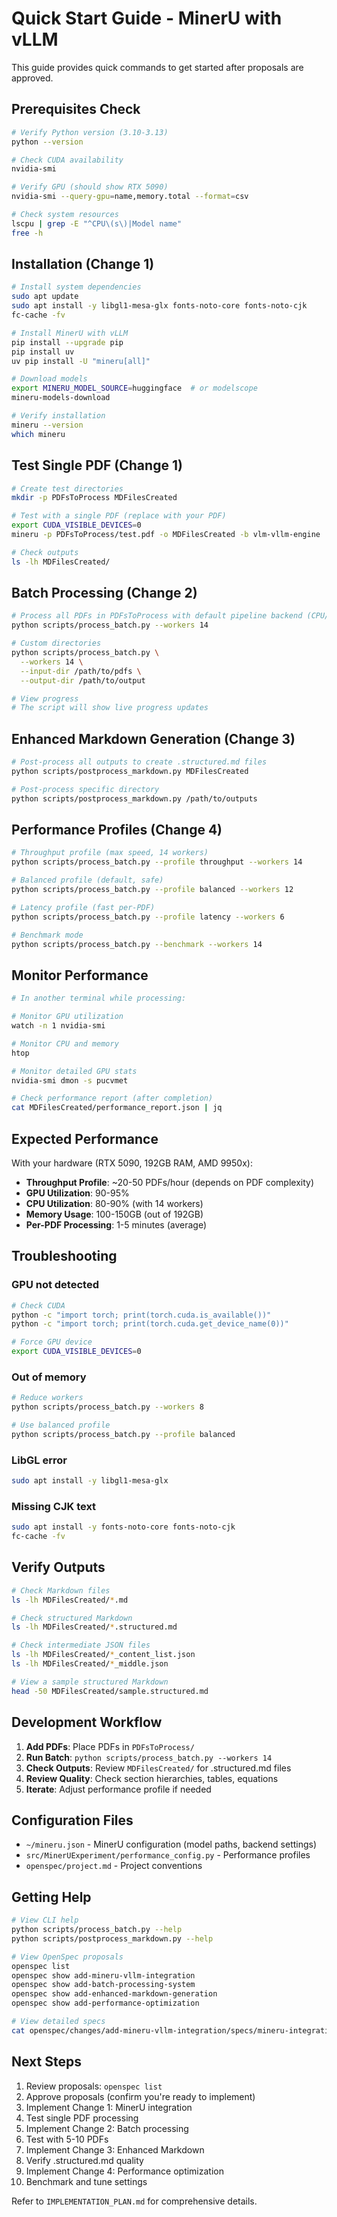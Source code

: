 # Quick Start Guide - MinerU with vLLM

This guide provides quick commands to get started after proposals are approved.

## Prerequisites Check

```bash
# Verify Python version (3.10-3.13)
python --version

# Check CUDA availability
nvidia-smi

# Verify GPU (should show RTX 5090)
nvidia-smi --query-gpu=name,memory.total --format=csv

# Check system resources
lscpu | grep -E "^CPU\(s\)|Model name"
free -h
```

## Installation (Change 1)

```bash
# Install system dependencies
sudo apt update
sudo apt install -y libgl1-mesa-glx fonts-noto-core fonts-noto-cjk
fc-cache -fv

# Install MinerU with vLLM
pip install --upgrade pip
pip install uv
uv pip install -U "mineru[all]"

# Download models
export MINERU_MODEL_SOURCE=huggingface  # or modelscope
mineru-models-download

# Verify installation
mineru --version
which mineru
```

## Test Single PDF (Change 1)

```bash
# Create test directories
mkdir -p PDFsToProcess MDFilesCreated

# Test with a single PDF (replace with your PDF)
export CUDA_VISIBLE_DEVICES=0
mineru -p PDFsToProcess/test.pdf -o MDFilesCreated -b vlm-vllm-engine

# Check outputs
ls -lh MDFilesCreated/
```

## Batch Processing (Change 2)

```bash
# Process all PDFs in PDFsToProcess with default pipeline backend (CPU/GPU mixed)
python scripts/process_batch.py --workers 14

# Custom directories
python scripts/process_batch.py \
  --workers 14 \
  --input-dir /path/to/pdfs \
  --output-dir /path/to/output

# View progress
# The script will show live progress updates
```

## Enhanced Markdown Generation (Change 3)

```bash
# Post-process all outputs to create .structured.md files
python scripts/postprocess_markdown.py MDFilesCreated

# Post-process specific directory
python scripts/postprocess_markdown.py /path/to/outputs
```

## Performance Profiles (Change 4)

```bash
# Throughput profile (max speed, 14 workers)
python scripts/process_batch.py --profile throughput --workers 14

# Balanced profile (default, safe)
python scripts/process_batch.py --profile balanced --workers 12

# Latency profile (fast per-PDF)
python scripts/process_batch.py --profile latency --workers 6

# Benchmark mode
python scripts/process_batch.py --benchmark --workers 14
```

## Monitor Performance

```bash
# In another terminal while processing:

# Monitor GPU utilization
watch -n 1 nvidia-smi

# Monitor CPU and memory
htop

# Monitor detailed GPU stats
nvidia-smi dmon -s pucvmet

# Check performance report (after completion)
cat MDFilesCreated/performance_report.json | jq
```

## Expected Performance

With your hardware (RTX 5090, 192GB RAM, AMD 9950x):

- **Throughput Profile**: ~20-50 PDFs/hour (depends on PDF complexity)
- **GPU Utilization**: 90-95%
- **CPU Utilization**: 80-90% (with 14 workers)
- **Memory Usage**: 100-150GB (out of 192GB)
- **Per-PDF Processing**: 1-5 minutes (average)

## Troubleshooting

### GPU not detected

```bash
# Check CUDA
python -c "import torch; print(torch.cuda.is_available())"
python -c "import torch; print(torch.cuda.get_device_name(0))"

# Force GPU device
export CUDA_VISIBLE_DEVICES=0
```

### Out of memory

```bash
# Reduce workers
python scripts/process_batch.py --workers 8

# Use balanced profile
python scripts/process_batch.py --profile balanced
```

### LibGL error

```bash
sudo apt install -y libgl1-mesa-glx
```

### Missing CJK text

```bash
sudo apt install -y fonts-noto-core fonts-noto-cjk
fc-cache -fv
```

## Verify Outputs

```bash
# Check Markdown files
ls -lh MDFilesCreated/*.md

# Check structured Markdown
ls -lh MDFilesCreated/*.structured.md

# Check intermediate JSON files
ls -lh MDFilesCreated/*_content_list.json
ls -lh MDFilesCreated/*_middle.json

# View a sample structured Markdown
head -50 MDFilesCreated/sample.structured.md
```

## Development Workflow

1. **Add PDFs**: Place PDFs in `PDFsToProcess/`
2. **Run Batch**: `python scripts/process_batch.py --workers 14`
3. **Check Outputs**: Review `MDFilesCreated/` for .structured.md files
4. **Review Quality**: Check section hierarchies, tables, equations
5. **Iterate**: Adjust performance profile if needed

## Configuration Files

- `~/mineru.json` - MinerU configuration (model paths, backend settings)
- `src/MinerUExperiment/performance_config.py` - Performance profiles
- `openspec/project.md` - Project conventions

## Getting Help

```bash
# View CLI help
python scripts/process_batch.py --help
python scripts/postprocess_markdown.py --help

# View OpenSpec proposals
openspec list
openspec show add-mineru-vllm-integration
openspec show add-batch-processing-system
openspec show add-enhanced-markdown-generation
openspec show add-performance-optimization

# View detailed specs
cat openspec/changes/add-mineru-vllm-integration/specs/mineru-integration/spec.md
```

## Next Steps

1. Review proposals: `openspec list`
2. Approve proposals (confirm you're ready to implement)
3. Implement Change 1: MinerU integration
4. Test single PDF processing
5. Implement Change 2: Batch processing
6. Test with 5-10 PDFs
7. Implement Change 3: Enhanced Markdown
8. Verify .structured.md quality
9. Implement Change 4: Performance optimization
10. Benchmark and tune settings

Refer to `IMPLEMENTATION_PLAN.md` for comprehensive details.
